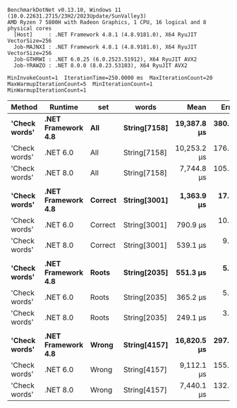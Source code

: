 ```

BenchmarkDotNet v0.13.10, Windows 11 (10.0.22631.2715/23H2/2023Update/SunValley3)
AMD Ryzen 7 5800H with Radeon Graphics, 1 CPU, 16 logical and 8 physical cores
  [Host]     : .NET Framework 4.8.1 (4.8.9181.0), X64 RyuJIT VectorSize=256
  Job-MAJNXI : .NET Framework 4.8.1 (4.8.9181.0), X64 RyuJIT VectorSize=256
  Job-GTHRWI : .NET 6.0.25 (6.0.2523.51912), X64 RyuJIT AVX2
  Job-YRAWZO : .NET 8.0.0 (8.0.23.53103), X64 RyuJIT AVX2

MinInvokeCount=1  IterationTime=250.0000 ms  MaxIterationCount=20  
MaxWarmupIterationCount=5  MinIterationCount=1  MinWarmupIterationCount=1  

```
| Method        | Runtime            | set     | words        | Mean        | Error     | StdDev    | Min         | Max         | Median      | Ratio | RatioSD |
|-------------- |------------------- |-------- |------------- |------------:|----------:|----------:|------------:|------------:|------------:|------:|--------:|
| **&#39;Check words&#39;** | **.NET Framework 4.8** | **All**     | **String[7158]** | **19,387.8 μs** | **380.11 μs** | **355.56 μs** | **18,864.7 μs** | **20,071.4 μs** | **19,414.1 μs** |  **1.90** |    **0.05** |
| &#39;Check words&#39; | .NET 6.0           | All     | String[7158] | 10,253.2 μs | 176.87 μs | 138.09 μs |  9,988.7 μs | 10,466.6 μs | 10,234.9 μs |  1.00 |    0.00 |
| &#39;Check words&#39; | .NET 8.0           | All     | String[7158] |  7,744.8 μs | 105.48 μs |  37.62 μs |  7,693.3 μs |  7,791.1 μs |  7,733.7 μs |  0.75 |    0.01 |
|               |                    |         |              |             |           |           |             |             |             |       |         |
| **&#39;Check words&#39;** | **.NET Framework 4.8** | **Correct** | **String[3001]** |  **1,363.9 μs** |  **17.77 μs** |   **0.97 μs** |  **1,362.8 μs** |  **1,364.7 μs** |  **1,364.2 μs** |  **1.72** |    **0.00** |
| &#39;Check words&#39; | .NET 6.0           | Correct | String[3001] |    790.9 μs |  10.94 μs |   1.69 μs |    789.1 μs |    792.4 μs |    791.0 μs |  1.00 |    0.00 |
| &#39;Check words&#39; | .NET 8.0           | Correct | String[3001] |    539.1 μs |   9.80 μs |   7.09 μs |    531.5 μs |    551.5 μs |    536.4 μs |  0.68 |    0.01 |
|               |                    |         |              |             |           |           |             |             |             |       |         |
| **&#39;Check words&#39;** | **.NET Framework 4.8** | **Roots**   | **String[2035]** |    **551.3 μs** |   **5.76 μs** |   **0.89 μs** |    **550.4 μs** |    **552.5 μs** |    **551.2 μs** |  **1.51** |    **0.01** |
| &#39;Check words&#39; | .NET 6.0           | Roots   | String[2035] |    365.2 μs |   5.26 μs |   1.87 μs |    363.4 μs |    368.6 μs |    364.9 μs |  1.00 |    0.00 |
| &#39;Check words&#39; | .NET 8.0           | Roots   | String[2035] |    249.1 μs |   3.44 μs |   0.89 μs |    247.9 μs |    250.2 μs |    248.9 μs |  0.68 |    0.00 |
|               |                    |         |              |             |           |           |             |             |             |       |         |
| **&#39;Check words&#39;** | **.NET Framework 4.8** | **Wrong**   | **String[4157]** | **16,820.5 μs** | **297.19 μs** |  **77.18 μs** | **16,706.5 μs** | **16,893.1 μs** | **16,810.9 μs** |  **1.84** |    **0.01** |
| &#39;Check words&#39; | .NET 6.0           | Wrong   | String[4157] |  9,112.1 μs | 155.29 μs |  55.38 μs |  9,061.1 μs |  9,206.4 μs |  9,091.4 μs |  1.00 |    0.00 |
| &#39;Check words&#39; | .NET 8.0           | Wrong   | String[4157] |  7,440.1 μs | 132.46 μs |  95.78 μs |  7,264.1 μs |  7,594.5 μs |  7,461.4 μs |  0.82 |    0.01 |
